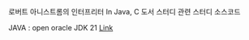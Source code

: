 로버트 아니스트롬의 인터프리터 In Java, C 도서 스터디 관련 스터디 소스코드

JAVA : open oracle JDK 21 [Link](https://download.oracle.com/java/21/latest/jdk-21_windows-x64_bin.msi)
